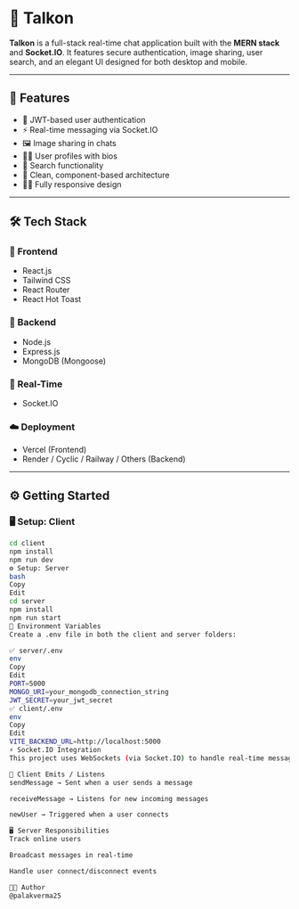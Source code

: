 # 💬 Talkon

**Talkon** is a full-stack real-time chat application built with the **MERN stack** and **Socket.IO**. It features secure authentication, image sharing, user search, and an elegant UI designed for both desktop and mobile.

---

## 🚀 Features

- 🔐 JWT-based user authentication  
- ⚡ Real-time messaging via Socket.IO  
- 🖼️ Image sharing in chats  
- 🧑‍💼 User profiles with bios  
- 🔎 Search functionality  
- 📁 Clean, component-based architecture  
- 🧑‍💻 Fully responsive design  

---

## 🛠️ Tech Stack

### 🔹 Frontend
- React.js  
- Tailwind CSS  
- React Router  
- React Hot Toast  

### 🔸 Backend
- Node.js  
- Express.js  
- MongoDB (Mongoose)  

### 🔁 Real-Time
- Socket.IO  

### ☁️ Deployment
- Vercel (Frontend)  
- Render / Cyclic / Railway / Others (Backend)

---

## ⚙️ Getting Started

### 🖥️ Setup: Client

```bash
cd client
npm install
npm run dev
⚙️ Setup: Server
bash
Copy
Edit
cd server
npm install
npm run start
🔐 Environment Variables
Create a .env file in both the client and server folders:

✅ server/.env
env
Copy
Edit
PORT=5000
MONGO_URI=your_mongodb_connection_string
JWT_SECRET=your_jwt_secret
✅ client/.env
env
Copy
Edit
VITE_BACKEND_URL=http://localhost:5000
⚡ Socket.IO Integration
This project uses WebSockets (via Socket.IO) to handle real-time messaging between users.

📡 Client Emits / Listens
sendMessage → Sent when a user sends a message

receiveMessage → Listens for new incoming messages

newUser → Triggered when a user connects

🖥️ Server Responsibilities
Track online users

Broadcast messages in real-time

Handle user connect/disconnect events

👨‍💻 Author
@palakverma25
